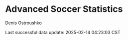 # Advanced Soccer Statistics
Denis Ostroushko

<!-- gfm -->

Last successful data update: 2025-02-14 04:23:03 CST
